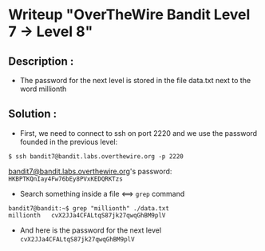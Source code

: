 # Writeup "OverTheWire Bandit Level 7 → Level 8"

## Description : 
- The password for the next level is stored in the file data.txt next to the word millionth
## Solution :
- First, we need to connect to ssh on port 2220 and we use the password founded in the previous level: 
```
$ ssh bandit7@bandit.labs.overthewire.org -p 2220
```
bandit7@bandit.labs.overthewire.org's password: `HKBPTKQnIay4Fw76bEy8PVxKEDQRKTzs`

- Search something inside a file <==> `grep` command
```
bandit7@bandit:~$ grep "millionth" ./data.txt
millionth	cvX2JJa4CFALtqS87jk27qwqGhBM9plV
```

- And here is the password for the next level `cvX2JJa4CFALtqS87jk27qwqGhBM9plV`
